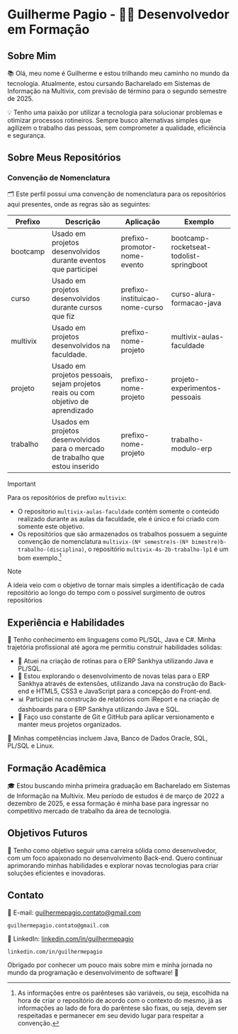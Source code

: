 # Guilherme Pagio - 👨‍💻 Desenvolvedor em Formação

## Sobre Mim

📚 Olá, meu nome é Guilherme e estou trilhando meu caminho no mundo da tecnologia. Atualmente, estou cursando Bacharelado em Sistemas de Informação na Multivix, com previsão de término para o segundo semestre de 2025.

💡 Tenho uma paixão por utilizar a tecnologia para solucionar problemas e otimizar processos rotineiros. Sempre busco alternativas simples que agilizem o trabalho das pessoas, sem comprometer a qualidade, eficiência e segurança.

## Sobre Meus Repositórios
### Convenção de Nomenclatura
🗂️ Este perfil possui uma convenção de nomenclatura para os repositórios aqui presentes, onde as regras são as seguintes:

| Prefixo | Descrição | Aplicação | Exemplo |
| --- | --- | --- | --- |
| bootcamp | Usado em projetos desenvolvidos durante eventos que participei | prefixo-promotor-nome-evento | bootcamp-rocketseat-todolist-springboot |
| curso | Usado em projetos desenvolvidos durante cursos que fiz | prefixo-instituicao-nome-curso | curso-alura-formacao-java |
| multivix | Usado em projetos desenvolvidos na faculdade. | prefixo-nome-projeto | multivix-aulas-faculdade |
| projeto | Usado em projetos pessoais, sejam projetos reais ou com objetivo de aprendizado | prefixo-nome-projeto | projeto-experimentos-pessoais |
| trabalho | Usados em projetos desenvolvidos para o mercado de trabalho que estou inserido | prefixo-nome-projeto | trabalho-modulo-erp |

> [!IMPORTANT]
> Para os repositórios de prefixo `multivix`:
> - O repositorio `multivix-aulas-faculdade` contém somente o conteúdo realizado durante as aulas da faculdade, ele é único e foi criado com somente este objetivo.
> - Os repositórios que são armazenados os trabalhos possuem a seguinte convenção de nomenclatura `multivix-(Nº semestre)s-(Nº bimestre)b-trabalho-(disciplina)`, o repositório `multivix-4s-2b-trabalho-lp1` é um bom exemplo.[^1]

> [!NOTE]
> A ideia veio com o objetivo de tornar mais simples a identificação de cada repositório ao longo do tempo com o possível surgimento de outros repositórios

## Experiência e Habilidades

🔧 Tenho conhecimento em linguagens como PL/SQL, Java e C#. Minha trajetória profissional até agora me permitiu construir habilidades sólidas:

- 💼 Atuei na criação de rotinas para o ERP Sankhya utilizando Java e PL/SQL.
- 🚀 Estou explorando o desenvolvimento de novas telas para o ERP Sankhya através de extensões, utilizando Java na construção do Back-end e HTML5, CSS3 e JavaScript para a concepção do Front-end.
- 📊 Participei na construção de relatórios com iReport e na criação de dashboards para o ERP Sankhya utilizando Java e SQL.
- 🌱 Faço uso constante de Git e GitHub para aplicar versionamento e manter meus projetos organizados.

🔑 Minhas competências incluem Java, Banco de Dados Oracle, SQL, PL/SQL e Linux.

## Formação Acadêmica

🎓 Estou buscando minha primeira graduação em Bacharelado em Sistemas de Informação na Multivix. Meu período de estudos é de março de 2022 a dezembro de 2025, e essa formação é minha base para ingressar no competitivo mercado de trabalho da área de tecnologia.

## Objetivos Futuros

🚀 Tenho como objetivo seguir uma carreira sólida como desenvolvedor, com um foco apaixonado no desenvolvimento Back-end. Quero continuar aprimorando minhas habilidades e explorar novas tecnologias para criar soluções eficientes e inovadoras.

## Contato

📧 E-mail: guilhermepagio.contato@gmail.com
```
guilhermepagio.contato@gmail.com
```
💼 LinkedIn: [linkedin.com/in/guilhermepagio](https://www.linkedin.com/in/guilhermepagio)
```
linkedin.com/in/guilhermepagio
```

Obrigado por conhecer um pouco mais sobre mim e minha jornada no mundo da programação e desenvolvimento de software! 🙌

[^1]: As informações entre os parênteses são variáveis, ou seja, escolhida na hora de criar o repositório de acordo com o contexto do mesmo, já as informações ao lado de fora do parêntese são fixas, ou seja, devem ser respeitadas e permanecer em seu devido lugar para respeitar a convenção.
